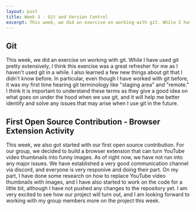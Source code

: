 ```yaml
---
layout: post
title: Week 3 - Git and Version Control
excerpt: This week, we did an exercise on working with git. While I have used git pretty extensively, I think this exercise was a great refresher for me as I haven't used git in a while. I also learned a few new things about git that I didn't know before. In particular, even though I have worked with git before, it was my first time hearing git terminology like "staging area" and "remote." I think it is important to understand these terms as they give a good idea on what goes on under the hood when we use git, and it will help me better identify and solve any issues that may arise when I use git in the future.
---
```


## Git
This week, we did an exercise on working with git. While I have used git pretty extensively, I think this exercise was a great refresher for me as I haven't used git in a while. I also learned a few new things about git that I didn't know before. In particular, even though I have worked with git before, it was my first time hearing git terminology like "staging area" and "remote." I think it is important to understand these terms as they give a good idea on what goes on under the hood when we use git, and it will help me better identify and solve any issues that may arise when I use git in the future.

## First Open Source Contribution - Browser Extension Activity
This week, we also got started with our first open source contribution. For our group, we decided to build a browser extension that can turn YouTube video thumbnails into funny images. As of right now, we have not run into any major issues. We have established a very good communication channel via discord, and everyone is very responive and doing their part. On my part, I have done some research on how to replace YouTube video thumbnails with images, and I have also started to work on the code for a little bit, although I have not pushed any changes to the repository yet. I am very excited to see how our project will turn out, and I am looking forward to working with my group members more on the project this week.




